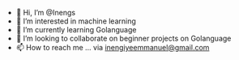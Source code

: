 - 👋 Hi, I’m @Inengs
- 👀 I’m interested in machine learning
- 🌱 I’m currently learning Golanguage
- 💞️ I’m looking to collaborate on beginner projects on Golanguage
- 📫 How to reach me ... via inengiyeemmanuel@gmail.com

<!---
Inengs/Inengs is a ✨ special ✨ repository because its `README.md` (this file) appears on your GitHub profile.
You can click the Preview link to take a look at your changes.
--->
